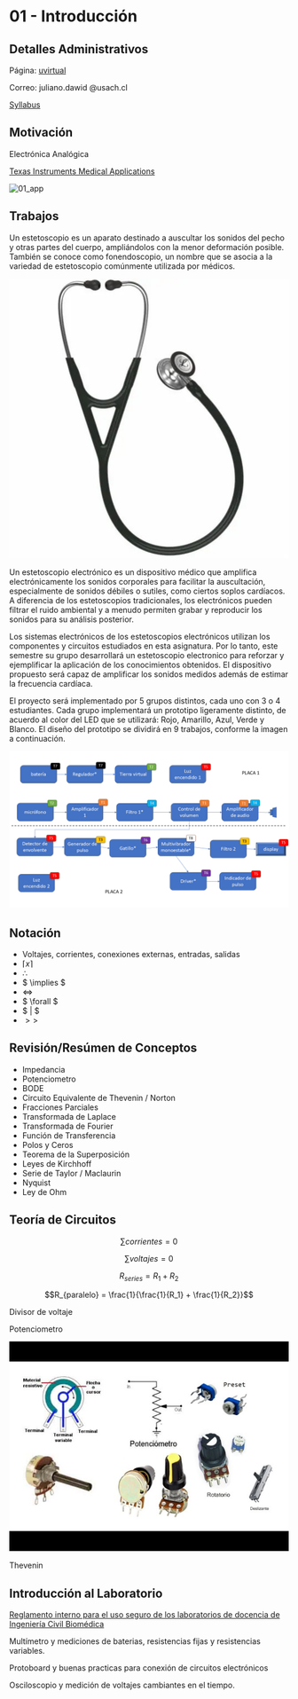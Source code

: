 # 01 - Introducción

## Detalles Administrativos

Página: [uvirtual](https://uvirtual.usach.cl/moodle/course/view.php?id=42497)

Correo: juliano.dawid @usach.cl

[Syllabus](../README.md)

## Motivación

Electrónica Analógica

[Texas Instruments Medical Applications](https://www.ti.com/applications/industrial/medical/overview.html)

![01_app](../img/01_aplicaciones6.jpg)

## Trabajos

Un estetoscopio es un aparato destinado a auscultar los sonidos del pecho y otras partes del cuerpo, ampliándolos con la menor deformación posible. También se conoce como fonendoscopio, un nombre que se asocia a la variedad de estetoscopio comúnmente utilizada por médicos. 

![sthetoscope](../img/stethoscope.jpg)

Un estetoscopio electrónico es un dispositivo médico que amplifica electrónicamente los sonidos corporales para facilitar la auscultación, especialmente de sonidos débiles o sutiles, como ciertos soplos cardíacos. A diferencia de los estetoscopios tradicionales, los electrónicos pueden filtrar el ruido ambiental y a menudo permiten grabar y reproducir los sonidos para su análisis posterior.

Los sistemas electrónicos de los estetoscopios electrónicos utilizan los componentes y circuitos estudiados en esta asignatura. Por lo tanto, este semestre su grupo desarrollará un estetoscopio electronico para reforzar y ejemplificar la aplicación de los conocimientos obtenidos. El dispositivo propuesto será capaz de amplificar los sonidos medidos además de estimar la frecuencia cardíaca.

El proyecto será implementado por 5 grupos distintos, cada uno con 3 o 4 estudiantes. Cada grupo implementará un prototipo ligeramente distinto, de acuerdo al color del LED que se utilizará: Rojo, Amarillo, Azul, Verde y Blanco. El diseño del prototipo se dividirá en 9 trabajos, conforme la imagen a continuación.

![TX](../img/TX.png)

## Notación

- Voltajes, corrientes, conexiones externas, entradas, salidas
- $\lceil x \rceil$
- $\therefore$
- $ \implies $
- $\iff$
- $ \forall $
- $ | $
- $>>$

## Revisión/Resúmen de Conceptos

- Impedancia
- Potenciometro
- BODE
- Circuito Equivalente de Thevenin / Norton
- Fracciones Parciales
- Transformada de Laplace
- Transformada de Fourier
- Función de Transferencia
- Polos y Ceros
- Teorema de la Superposición
- Leyes de Kirchhoff
- Serie de Taylor / Maclaurin
- Nyquist
- Ley de Ohm

## Teoría de Circuitos

$$\sum{corrientes} = 0$$

$$\sum{voltajes} = 0$$

$$R_{series} = R_1 + R_2$$

$$R_{paralelo} = \frac{1}{\frac{1}{R_1} + \frac{1}{R_2}}$$

Divisor de voltaje

Potenciometro

![pot](../img/potentiometer.jpg)

Thevenin

## Introducción al Laboratorio

[Reglamento interno para el uso seguro de los laboratorios de docencia de Ingeniería Civil Biomédica](https://www.ingenieriabiomedica.usach.cl/sites/ing-civil-biomedica/files/laboratorio_cero_usach_biomedica.pdf)

Multímetro y mediciones de baterias, resistencias fijas y resistencias variables.

Protoboard y buenas practicas para conexión de circuitos electrónicos

Osciloscopio y medición de voltajes cambiantes en el tiempo.
